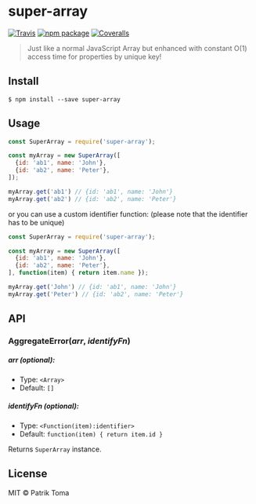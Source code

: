 # super-array
[![Travis][build-badge]][build]
[![npm package][npm-badge]][npm]
[![Coveralls][coveralls-badge]][coveralls]

[build-badge]: https://img.shields.io/travis/user/repo/master.png?style=flat-square
[build]: https://travis-ci.org/patotoma/super-array

[npm-badge]: https://img.shields.io/npm/v/npm-package.png?style=flat-square
[npm]: https://www.npmjs.org/package/super-array

[coveralls-badge]: https://img.shields.io/coveralls/user/repo/master.png?style=flat-square
[coveralls]: https://coveralls.io/github/patotoma/super-array

> Just like a normal JavaScript Array but enhanced with constant O(1) access time for properties by unique key!


## Install

```
$ npm install --save super-array
```


## Usage

```js
const SuperArray = require('super-array');

const myArray = new SuperArray([
  {id: 'ab1', name: 'John'},
  {id: 'ab2', name: 'Peter'},
]);

myArray.get('ab1') // {id: 'ab1', name: 'John'}
myArray.get('ab2') // {id: 'ab2', name: 'Peter'}
```

or you can use a custom identifier function:
(please note that the identifier has to be unique)

```js
const SuperArray = require('super-array');

const myArray = new SuperArray([
  {id: 'ab1', name: 'John'},
  {id: 'ab2', name: 'Peter'},
], function(item) { return item.name });

myArray.get('John') // {id: 'ab1', name: 'John'}
myArray.get('Peter') // {id: 'ab2', name: 'Peter'}
```

## API

### AggregateError(*arr*, *identifyFn*)

##### arr (optional):
* Type: `<Array>`
* Default: `[]`

##### identifyFn (optional):

* Type: `<Function(item):identifier>`
* Default: `function(item) { return item.id }`

Returns `SuperArray` instance.


## License

MIT © Patrik Toma
